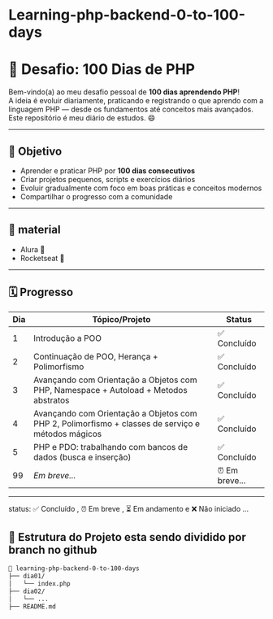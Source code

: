# Learning-php-backend-0-to-100-days
# 🚀 Desafio: 100 Dias de PHP

Bem-vindo(a) ao meu desafio pessoal de **100 dias aprendendo PHP**!  
A ideia é evoluir diariamente, praticando e registrando o que aprendo com a linguagem PHP — desde os fundamentos até conceitos mais avançados. Este repositório é meu diário de estudos. 😄

---

## 🎯 Objetivo

- Aprender e praticar PHP por **100 dias consecutivos**
- Criar projetos pequenos, scripts e exercícios diários
- Evoluir gradualmente com foco em boas práticas e conceitos modernos
- Compartilhar o progresso com a comunidade

---

## 📝 material

  - Alura 📘
  - Rocketseat 🚀

---

## 🗓 Progresso

| Dia | Tópico/Projeto                                                                                    | Status |
|-----|---------------------------------------------------------------------------------------------------|--------|
| 1   | Introdução a POO                                                                                  | ✅ Concluído |
| 2   | Continuação de POO, Herança + Polimorfismo                                                        | ✅ Concluído |
| 3   | Avançando com Orientação a Objetos com PHP, Namespace + Autoload + Metodos abstratos              | ✅ Concluído |
| 4   | Avançando com Orientação a Objetos com PHP 2, Polimorfismo + classes de serviço e métodos mágicos | ✅ Concluído |
| 5   | PHP e PDO: trabalhando com bancos de dados (busca e inserção)                                     | ✅ Concluído | 
| 99   | _Em breve..._                                                                                     | ⏰ Em breve... |
---

status: ✅ Concluído ,  ⏰ Em breve , ⏳ Em andamento e ❌ Não iniciado ...

## 📁 Estrutura do Projeto esta sendo dividido por branch no github

```bash
📂 learning-php-backend-0-to-100-days
├── dia01/
│   └── index.php
├── dia02/
│   └── ...
├── README.md


